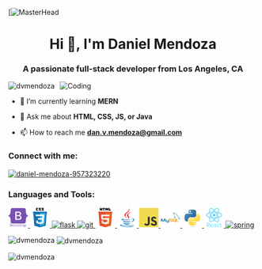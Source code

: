 [![MasterHead](https://i0.wp.com/vusci.blog/wp-content/uploads/2020/01/banner-for-article-2.jpg?fit=1588%2C610&ssl=1)
<h1 align="center">Hi 👋, I'm Daniel Mendoza</h1>
<h3 align="center">A passionate full-stack developer from Los Angeles, CA</h3>
<img align="right" alt="Coding" width="400" src=“[https://media1.giphy.com/media/qgQUggAC3Pfv687qPC/giphy.gif](https://i.pinimg.com/originals/8d/62/1f/8d621f66f551b6a39072473d52280ff0.gif)”>

<p align="left"> <img src="https://komarev.com/ghpvc/?username=dvmendoza&label=Profile%20views&color=0e75b6&style=flat" alt="dvmendoza" /> </p>

- 🌱 I’m currently learning **MERN**

- 💬 Ask me about **HTML, CSS, JS, or Java**

- 📫 How to reach me **dan.v.mendoza@gmail.com**

<h3 align="left">Connect with me:</h3>
<p align="left">
<a href="https://linkedin.com/in/daniel-mendoza-957323220" target="blank"><img align="center" src="https://raw.githubusercontent.com/rahuldkjain/github-profile-readme-generator/master/src/images/icons/Social/linked-in-alt.svg" alt="daniel-mendoza-957323220" height="30" width="40" /></a>
</p>

<h3 align="left">Languages and Tools:</h3>
<p align="left"> <a href="https://getbootstrap.com" target="_blank" rel="noreferrer"> <img src="https://raw.githubusercontent.com/devicons/devicon/master/icons/bootstrap/bootstrap-plain-wordmark.svg" alt="bootstrap" width="40" height="40"/> </a> <a href="https://www.w3schools.com/css/" target="_blank" rel="noreferrer"> <img src="https://raw.githubusercontent.com/devicons/devicon/master/icons/css3/css3-original-wordmark.svg" alt="css3" width="40" height="40"/> </a> <a href="https://flask.palletsprojects.com/" target="_blank" rel="noreferrer"> <img src="https://www.vectorlogo.zone/logos/pocoo_flask/pocoo_flask-icon.svg" alt="flask" width="40" height="40"/> </a> <a href="https://git-scm.com/" target="_blank" rel="noreferrer"> <img src="https://www.vectorlogo.zone/logos/git-scm/git-scm-icon.svg" alt="git" width="40" height="40"/> </a> <a href="https://www.w3.org/html/" target="_blank" rel="noreferrer"> <img src="https://raw.githubusercontent.com/devicons/devicon/master/icons/html5/html5-original-wordmark.svg" alt="html5" width="40" height="40"/> </a> <a href="https://www.java.com" target="_blank" rel="noreferrer"> <img src="https://raw.githubusercontent.com/devicons/devicon/master/icons/java/java-original.svg" alt="java" width="40" height="40"/> </a> <a href="https://developer.mozilla.org/en-US/docs/Web/JavaScript" target="_blank" rel="noreferrer"> <img src="https://raw.githubusercontent.com/devicons/devicon/master/icons/javascript/javascript-original.svg" alt="javascript" width="40" height="40"/> </a> <a href="https://www.mysql.com/" target="_blank" rel="noreferrer"> <img src="https://raw.githubusercontent.com/devicons/devicon/master/icons/mysql/mysql-original-wordmark.svg" alt="mysql" width="40" height="40"/> </a> <a href="https://www.python.org" target="_blank" rel="noreferrer"> <img src="https://raw.githubusercontent.com/devicons/devicon/master/icons/python/python-original.svg" alt="python" width="40" height="40"/> </a> <a href="https://reactjs.org/" target="_blank" rel="noreferrer"> <img src="https://raw.githubusercontent.com/devicons/devicon/master/icons/react/react-original-wordmark.svg" alt="react" width="40" height="40"/> </a> <a href="https://spring.io/" target="_blank" rel="noreferrer"> <img src="https://www.vectorlogo.zone/logos/springio/springio-icon.svg" alt="spring" width="40" height="40"/> </a> </p>

<p><img align="left" src="https://github-readme-stats.vercel.app/api/top-langs?username=dvmendoza&show_icons=true&locale=en&layout=compact" alt="dvmendoza" /></p>

<p>&nbsp;<img align="center" src="https://github-readme-stats.vercel.app/api?username=dvmendoza&show_icons=true&locale=en" alt="dvmendoza" /></p>

<p><img align="center" src="https://github-readme-streak-stats.herokuapp.com/?user=dvmendoza&" alt="dvmendoza" /></p>


